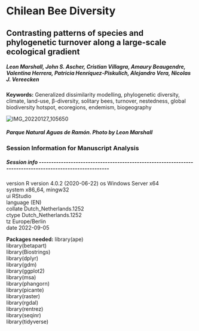 # Chilean Bee Diversity

## Contrasting patterns of species and phylogenetic turnover along a large-scale ecological gradient 

##### Leon Marshall, John S. Ascher, Cristian Villagra, Amaury Beaugendre, Valentina Herrera, Patricia Henríquez-Piskulich, Alejandro Vera, Nicolas J. Vereecken

 **Keywords:** Generalized dissimilarity modelling, phylogenetic diversity, climate, land-use, β-diversity, solitary bees, turnover, nestedness, global biodiversity hotspot, ecoregions, endemism, biogeography
 
![IMG_20220127_105650](https://user-images.githubusercontent.com/33490288/188571470-752677ee-0e22-41e0-875b-d815d9c1849d.jpg)
##### Parque Natural Aguas de Ramón. Photo by Leon Marshall

### Session Information for Manuscript Analysis

##### Session info ---------------------------------------------------------------------------------------------------------
                     
 version  R version 4.0.2 (2020-06-22)
 os       Windows Server x64          
 system   x86_64, mingw32             
 ui       RStudio                     
 language (EN)                        
 collate  Dutch_Netherlands.1252      
 ctype    Dutch_Netherlands.1252      
 tz       Europe/Berlin               
 date     2022-09-05

**Packages needed:** 
library(ape)  
library(betapart)  
library(Biostrings)  
library(dplyr)  
library(gdm)  
library(ggplot2)  
library(msa)  
library(phangorn)  
library(picante)  
library(raster)  
library(rgdal)  
library(rentrez)  
library(seqinr)  
library(tidyverse)  
